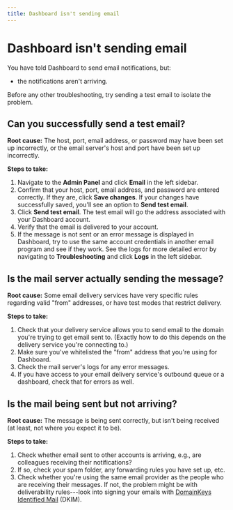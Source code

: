 ```yaml
---
title: Dashboard isn't sending email
---
```


# Dashboard isn't sending email

You have told Dashboard to send email notifications, but:

- the notifications aren't arriving.

Before any other troubleshooting, try sending a test email to isolate the problem. 

## Can you successfully send a test email?

**Root cause:** The host, port, email address, or password may have been set up incorrectly, or the email server's host and port have been set up incorrectly.

**Steps to take:**

1. Navigate to the __Admin Panel__ and click __Email__ in the left sidebar. 
2. Confirm that your host, port, email address, and password are entered correctly. If they are, click __Save changes__. If your changes have successfully saved, you'll see an option to __Send test email__.
3. Click __Send test email__. The test email will go the address associated with your Dashboard account.
4. Verify that the email is delivered to your account.
5. If the message is not sent or an error message is displayed in Dashboard, try to use the same account credentials in another email program and see if they work. See the logs for more detailed error by navigating to __Troubleshooting__ and click __Logs__ in the left sidebar.

## Is the mail server actually sending the message?

**Root cause:** Some email delivery services have very specific rules regarding valid "from" addresses, or have test modes that restrict delivery.

**Steps to take:**

1. Check that your delivery service allows you to send email to the domain you're trying to get email sent to. (Exactly how to do this depends on the delivery service you're connecting to.)
2. Make sure you've whitelisted the "from" address that you're using for Dashboard.
3. Check the mail server's logs for any error messages.
4. If you have access to your email delivery service's outbound queue or a dashboard, check that for errors as well. 

## Is the mail being sent but not arriving?

**Root cause:** The message is being sent correctly, but isn't being received (at least, not where you expect it to be).

**Steps to take:**

1. Check whether email sent to other accounts is arriving, e.g., are colleagues receiving their notifications?
2. If so, check your spam folder, any forwarding rules you have set up, etc.
3. Check whether you're using the same email provider as the people who are receiving their messages. If not, the problem might be with deliverability rules---look into signing your emails with [DomainKeys Identified Mail][dkim] (DKIM).

[bugs]: ./bugs.html
[dkim]: https://en.wikipedia.org/wiki/DomainKeys_Identified_Mail
[office-365-bug]: https://github.com/metabase/metabase/issues/4272